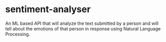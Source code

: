 # sentiment-analyser
An ML based API that will analyze the text submitted by a person and will tell about the emotions of that person in response using 
Natural Language Processing.

